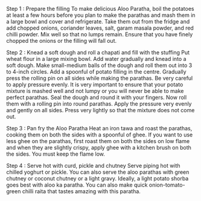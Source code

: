 Step 1 : Prepare the filling
To make delicious Aloo Paratha, boil the potatoes at least a few hours before you plan to make the parathas and mash them in a large bowl and cover and refrigerate. Take them out from the fridge and add chopped onions, coriander leaves, salt, garam masala powder, and red chilli powder. Mix well so that no lumps remain. Ensure that you have finely chopped the onions or the filling will fall out.


Step 2 : Knead a soft dough and roll a chapati and fill with the stuffing
Put wheat flour in a large mixing bowl. Add water gradually and knead into a soft dough. Make small-medium balls of the dough and roll them out into 3 to 4-inch circles. Add a spoonful of potato filling in the centre. Gradually press the rolling pin on all sides while making the parathas. Be very careful to apply pressure evenly. It is very important to ensure that your potato mixture is mashed well and not lumpy or you will never be able to make perfect parathas. Seal the dough and round it with your fingers. Now roll them with a rolling pin into round parathas. Apply the pressure very evenly and gently on all sides. Press very lightly so that the mixture does not come out.


Step 3 : Pan fry the Aloo Paratha
Heat an iron tawa and roast the parathas, cooking them on both the sides with a spoonful of ghee. If you want to use less ghee on the parathas, first roast them on both the sides on low flame and when they are slightly crispy, apply ghee with a kitchen brush on both the sides. You must keep the flame low.


Step 4 : Serve hot with curd, pickle and chutney
Serve piping hot with chilled yoghurt or pickle. You can also serve the aloo parathas with green chutney or coconut chutney or a light gravy. Ideally, a light potato shorba goes best with aloo ka paratha. You can also make quick onion-tomato-green chilli raita that tastes amazing with this paratha.